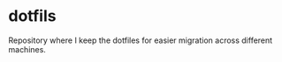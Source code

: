 dotfils
=======

Repository where I keep the dotfiles for easier migration across different machines.